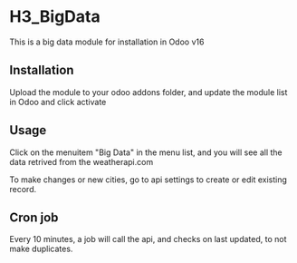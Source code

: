 # H3_BigData

This is a big data module for installation in Odoo v16

## Installation
Upload the module to your odoo addons folder, and update the module list in Odoo and click activate

## Usage
Click on the menuitem "Big Data" in the menu list, and you will see all the data retrived from the weatherapi.com

To make changes or new cities, go to api settings to create or edit existing record.

## Cron job
Every 10 minutes, a job will call the api, and checks on last updated, to not make duplicates.